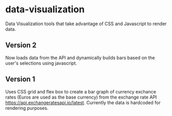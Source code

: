 # data-visualization
Data Visualization tools that take advantage of CSS and Javascript to render data.

## Version 2
Now loads data from the API and dynamically builds bars based on the user's selections using javascript.

## Version 1
Uses CSS grid and flex box to create a bar graph of currency exchance rates (Euros are used as the base currency) from the exchange rate API https://api.exchangeratesapi.io/latest. Currently the data is hardcoded for rendering purposes.

